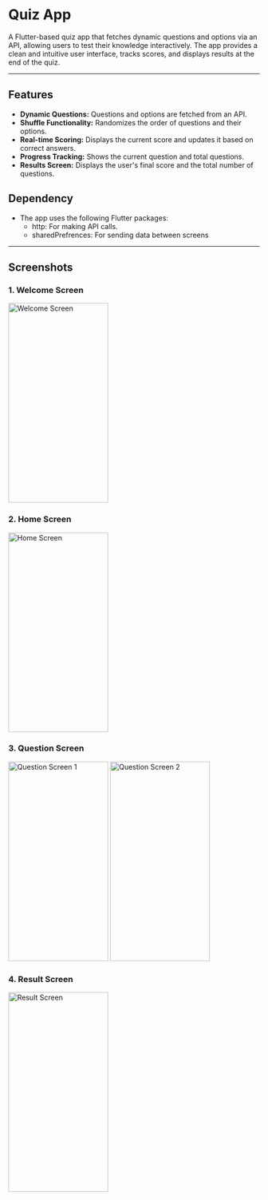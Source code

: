 # Quiz App

A Flutter-based quiz app that fetches dynamic questions and options via an API, allowing users to test their knowledge interactively. The app provides a clean and intuitive user interface, tracks scores, and displays results at the end of the quiz.

---

## Features

- **Dynamic Questions:** Questions and options are fetched from an API.
- **Shuffle Functionality:** Randomizes the order of questions and their options.
- **Real-time Scoring:** Displays the current score and updates it based on correct answers.
- **Progress Tracking:** Shows the current question and total questions.
- **Results Screen:** Displays the user's final score and the total number of questions.

## Dependency

- The app uses the following Flutter packages:
  - http: For making API calls.
  - sharedPrefrences: For sending data between screens

---

## Screenshots

### 1. Welcome Screen
<img src="https://github.com/user-attachments/assets/fa5fcbab-aae2-4cb1-babc-04130c7d543d" alt="Welcome Screen" width="200" height="400" />

### 2. Home Screen
<img src="https://github.com/user-attachments/assets/227d2574-3746-49d3-94e1-5817bd6d6646" alt="Home Screen" width="200" height="400" />

### 3. Question Screen
<img src="https://github.com/user-attachments/assets/d21d87dc-1a19-4b23-b442-c4da0772e7a7" alt="Question Screen 1" width="200" height="400" />
<img src="https://github.com/user-attachments/assets/583af3cb-2191-40d6-8203-270e494aaa96" alt="Question Screen 2" width="200" height="400" />

### 4. Result Screen
<img src="https://github.com/user-attachments/assets/84788330-0525-49fa-a8c1-e1066d4824fc" alt="Result Screen" width="200" height="400" />

